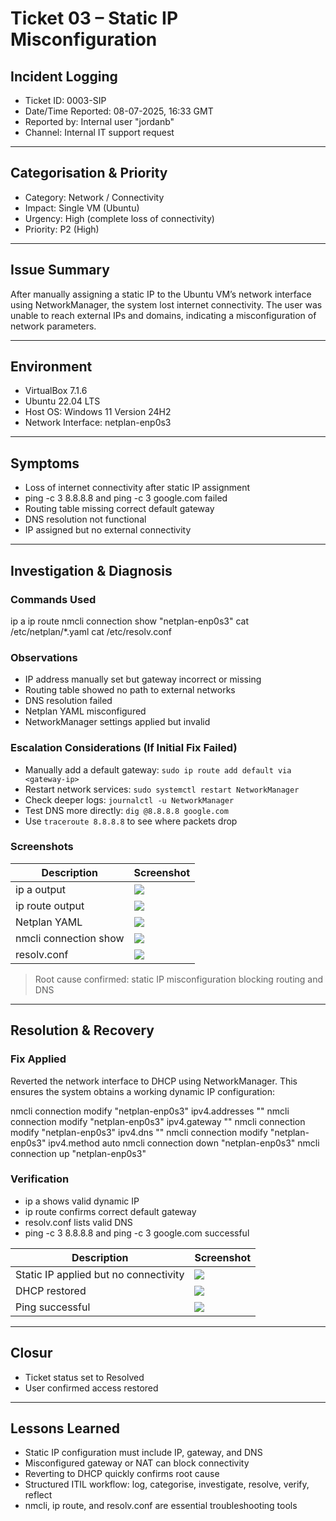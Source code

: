 # Ticket 03 – Static IP Misconfiguration

## Incident Logging
- Ticket ID: 0003-SIP
- Date/Time Reported: 08-07-2025, 16:33 GMT
- Reported by: Internal user "jordanb"
- Channel: Internal IT support request

---

## Categorisation & Priority
- Category: Network / Connectivity
- Impact: Single VM (Ubuntu)
- Urgency: High (complete loss of connectivity)
- Priority: P2 (High)

---

## Issue Summary
After manually assigning a static IP to the Ubuntu VM’s network interface using NetworkManager, the system lost internet connectivity. The user was unable to reach external IPs and domains, indicating a misconfiguration of network parameters.

---

## Environment
- VirtualBox 7.1.6
- Ubuntu 22.04 LTS
- Host OS: Windows 11 Version 24H2
- Network Interface: netplan-enp0s3

---

## Symptoms
- Loss of internet connectivity after static IP assignment
- ping -c 3 8.8.8.8 and ping -c 3 google.com failed
- Routing table missing correct default gateway
- DNS resolution not functional
- IP assigned but no external connectivity

---

## Investigation & Diagnosis
### Commands Used
ip a
ip route
nmcli connection show "netplan-enp0s3"
cat /etc/netplan/*.yaml
cat /etc/resolv.conf

### Observations
- IP address manually set but gateway incorrect or missing
- Routing table showed no path to external networks
- DNS resolution failed
- Netplan YAML misconfigured
- NetworkManager settings applied but invalid

### Escalation Considerations (If Initial Fix Failed)
- Manually add a default gateway: `sudo ip route add default via <gateway-ip>`
- Restart network services: `sudo systemctl restart NetworkManager`
- Check deeper logs: `journalctl -u NetworkManager`
- Test DNS more directly: `dig @8.8.8.8 google.com`
- Use `traceroute 8.8.8.8` to see where packets drop

### Screenshots
| Description | Screenshot |
|-------------|------------|
| ip a output | ![](../images/ip-a-investigation.png) |
| ip route output | ![](../images/ip-route-investigation.png) |
| Netplan YAML | ![](../images/netplan-yaml.png) |
| nmcli connection show | ![](../images/nmcli-show.png) |
| resolv.conf | ![](../images/resolv-conf.png) |

> Root cause confirmed: static IP misconfiguration blocking routing and DNS

---

## Resolution & Recovery

### Fix Applied

Reverted the network interface to DHCP using NetworkManager. This ensures the system obtains a working dynamic IP configuration:

nmcli connection modify "netplan-enp0s3" ipv4.addresses ""
nmcli connection modify "netplan-enp0s3" ipv4.gateway ""
nmcli connection modify "netplan-enp0s3" ipv4.dns ""
nmcli connection modify "netplan-enp0s3" ipv4.method auto
nmcli connection down "netplan-enp0s3"
nmcli connection up "netplan-enp0s3"

### Verification
- ip a shows valid dynamic IP
- ip route confirms correct default gateway
- resolv.conf lists valid DNS
- ping -c 3 8.8.8.8 and ping -c 3 google.com successful

| Description | Screenshot |
|-------------|------------|
| Static IP applied but no connectivity | ![](../images/static-ip-fix.png) |
| DHCP restored | ![](../images/apply-fix.png) |
| Ping successful | ![](../images/successful-8.8.8.8-ping.png) |

---

## Closur
- Ticket status set to Resolved
- User confirmed access restored

---

## Lessons Learned
- Static IP configuration must include IP, gateway, and DNS
- Misconfigured gateway or NAT can block connectivity
- Reverting to DHCP quickly confirms root cause
- Structured ITIL workflow: log, categorise, investigate, resolve, verify, reflect
- nmcli, ip route, and resolv.conf are essential troubleshooting tools
